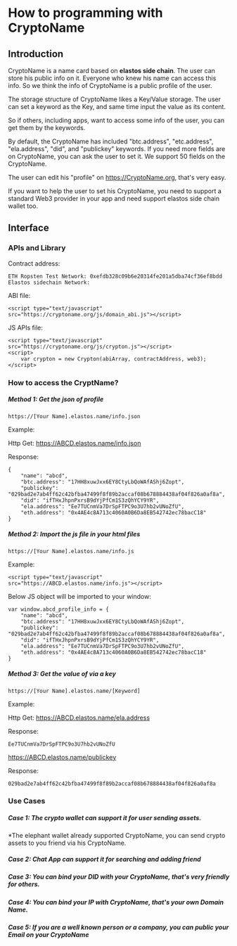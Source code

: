 # How to programming with CryptoName

## Introduction

CryptoName is a name card based on **elastos side chain**. The user can store his public info on it. Everyone who knew his name can access this info. So we think the info of CryptoName is a public profile of the user. 

The storage structure of CryptoName likes a Key/Value storage. The user can set a keyword as the Key, and same time input the value as its content.

So if others, including apps, want to access some info of the user, you can get them by the keywords.

By default, the CryptoName has included "btc.address", "etc.address", "ela.address", "did", and "publickey" keywords. If you need more fields are on CryptoName, you can ask the user to set it. We support 50 fields on the CryptoName. 

The user can edit his "profile" on https://CryptoName.org, that's very easy.

If you want to help the user to set his CryptoName, you need to support a standard Web3 provider in your app and need support elastos side chain wallet too.

## Interface

### APIs and Library

Contract address: 

```
ETH Ropsten Test Network: 0xefdb328c09b6e20314fe201a5dba74cf36ef8bdd
Elastos sidechain Network: 
```

ABI file:

```
<script type="text/javascript" src="https://cryptoname.org/js/domain_abi.js"></script>
```

JS APIs file: 

```
<script type="text/javascript" src="https://cryptoname.org/js/crypton.js"></script>
<script>
    var crypton = new Crypton(abiArray, contractAddress, web3);
</script>
```



### How to access the CryptName?

##### Method 1: Get the json of  profile 

```
https://[Your Name].elastos.name/info.json
```

Example:

Http Get: https://ABCD.elastos.name/info.json

Response: 

```
{
	"name": "abcd",
	"btc.address": "17HH8xuwJxx6EY8CtyLbQoWAfAShj6Zopt",
	"publickey": "029bad2e7ab4ff62c42bfba47499f8f89b2accaf08b678884438af04f826a0af8a",
	"did": "ifTHxJhpnPxrsB9dYjPfCm1S3zQhYCY9YR",
	"ela.address": "Ee7TUCnmVa7DrSpFTPC9o3U7hb2vUNoZfU",
	"eth.address": "0x4AE4c8A713c4060A0B6Da8EB542742ec78bacC18"
}
```



##### Method 2: Import the js file in your html files

```
https://[Your Name].elastos.name/info.js
```

Example:

```
<script type="text/javascript" src="https://ABCD.elastos.name/info.js"></script>
```

Below JS object will be imported to your window:

```
var window.abcd_profile_info = {
	"name": "abcd",
	"btc.address": "17HH8xuwJxx6EY8CtyLbQoWAfAShj6Zopt",
	"publickey": "029bad2e7ab4ff62c42bfba47499f8f89b2accaf08b678884438af04f826a0af8a",
	"did": "ifTHxJhpnPxrsB9dYjPfCm1S3zQhYCY9YR",
	"ela.address": "Ee7TUCnmVa7DrSpFTPC9o3U7hb2vUNoZfU",
	"eth.address": "0x4AE4c8A713c4060A0B6Da8EB542742ec78bacC18"
}
```



##### Method 3: Get the value of via a key

```
https://[Your Name].elastos.name/[Keyword]
```

Example: 

Http Get: https://ABCD.elastos.name/ela.address

Response:

```
Ee7TUCnmVa7DrSpFTPC9o3U7hb2vUNoZfU
```

https://ABCD.elastos.name/publickey

Response:

```
029bad2e7ab4ff62c42bfba47499f8f89b2accaf08b678884438af04f826a0af8a
```



### Use Cases

##### Case 1: The crypto wallet can support it for user sending assets.

*The elephant wallet already supported CryptoName, you can send crypto assets to you friend via his CryptoName.



##### Case 2: Chat App can support it for searching and adding friend



##### Case 3: You can bind your DID with your CryptoName, that's very friendly for others.



##### Case 4: You can bind your IP with CryptoName, that's your own Domain Name.



##### Case 5: If you are a well known person or a company, you can public your Email on your CryptoName